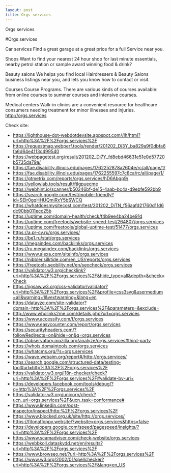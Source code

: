 ```yaml
---
layout: post
title: Orgs services
---
```


Orgs services

#Orgs services

Car services
Find a great garage at a great price for a full Service near you.

Shops
Want to find your nearest 24 hour shop for last minute essentials, nearby petrol station or sample award winning food & drink?

Beauty salons
We helps you find local Hairdressers & Beauty Salons business listings near you, and lets you know how to contact or visit.

Courses
Course Programs. There are various kinds of courses available: from online courses to summer courses and intensive courses.

Medical centers
Walk-in clinics are a convenient resource for healthcare consumers needing treatment for minor illnesses and injuries.
<http://orgs.services>

Check site:
* <https://lighthouse-dot-webdotdevsite.appspot.com//lh/html?url=http%3A%2F%2Forgs.services%2F>
* <https://requestmap.webperf.tools/render/201202_Di3Y_ba829a9f0dbfa6fa6d64e4113c499540>
* <https://webpagetest.org/result/201202_Di7Y_fd8ebd46631e51e0d57720b5735da79a/>
* <https://fae.disability.illinois.edu/pages/1762252878a2604e/rc/all/page/1/>
* <https://fae.disability.illinois.edu/pages/1762255597c7c8ca/rc/all/page/1/>
* <https://gtmetrix.com/reports/orgs.services/hD6Abgp9/>
* <https://yellowlab.tools/result/ftlgpuecme>
* <https://webhint.io/scanner/b50246bf-de15-4aab-bc4a-d9ebfe592bb9>
* <https://search.google.com/test/mobile-friendly?id=SEIr0gqHHUQmjRxY5bSWCQ>
* <https://whatdoesmysitecost.com/test/201202_DiTN_f56aafd21760d11d6dc90bb011ecc25b>
* <https://uptime.com/domain-health/check/f4b9ee4ba24be91d>
* <https://uptime.com/freetools/website-speed-test/264807/orgs.services>
* <https://uptime.com/freetools/global-uptime-test/51477/orgs.services>
* <https://a.pr-cy.ru/orgs.services/>
* <https://be1.ru/stat/orgs.services>
* <https://megaindex.com/backlinks/orgs.services>
* <https://ru.megaindex.com/backlinks/orgs.services>
* <https://www.alexa.com/siteinfo/orgs.services>
* <https://nibbler.silktide.com/en_US/reports/orgs.services>
* <https://freetools.seobility.net/en/seocheck/orgs.services>
* <https://validator.w3.org/checklink?uri=http%3A%2F%2Forgs.services%2F&hide_type=all&depth=&check=Check>
* <https://jigsaw.w3.org/css-validator/validator?uri=http%3A%2F%2Forgs.services%2F&profile=css3svg&usermedium=all&warning=1&vextwarning=&lang=en>
* <https://datayze.com/site-validator?domain=http%3A%2F%2Forgs.services%2F&parameters=&exclude=>
* <http://www.wholinks2me.com/details.php?url=orgs.services>
* <https://www.accessify.com/f/orgs.services>
* <https://www.easycounter.com/report/orgs.services>
* <https://securityheaders.com/?followRedirects=on&hide=on&q=orgs.services>
* <https://observatory.mozilla.org/analyze/orgs.services#third-party>
* <https://whois.domaintools.com/orgs.services>
* <https://whatcms.org/?s=orgs.services>
* <https://wave.webaim.org/report#/http://orgs.services/>
* <https://search.google.com/structured-data/testing-tool#url=http%3A%2F%2Forgs.services%2F>
* <https://validator.w3.org/i18n-checker/check?uri=http%3A%2F%2Forgs.services%2F#validate-by-uri+>
* <https://developers.facebook.com/tools/debug/?q=http%3A%2F%2Forgs.services%2F>
* <https://validator.w3.org/unicorn/check?ucn_uri=orgs.services%2F&ucn_task=conformance#>
* <https://www.linkedin.com/post-inspector/inspect/http:%2F%2Forgs.services%2F>
* <https://www.blocked.org.uk/site/http://orgs.services/>
* <https://fitonafloppy.website/?website=orgs.services&https=false>
* <https://developers.google.com/speed/pagespeed/insights/?url=http%3A%2F%2Forgs.services%2F>
* <https://www.scamadviser.com/check-website/orgs.services>
* <https://webbkoll.dataskydd.net/en/results?url=http%3A%2F%2Forgs.services%2F>
* <https://www.browseo.net/?url=http%3A%2F%2Forgs.services%2F>
* <https://www.w3.org/2002/01/spellchecker?uri=http%3A%2F%2Forgs.services%2F&lang=en_US>
